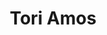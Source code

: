 ---
title: "Tori Amos"
summary: "American singer, songwriter and pianist, born August 22, 1963 in Newton, North Carolina. Married to engineer , with whom she has a daughter, ."
image: "tori-amos.jpg"
apple_music_artist_url: "None"
---